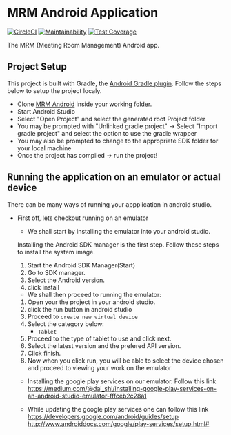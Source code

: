 # MRM Android Application
[![CircleCI](https://circleci.com/gh/andela/mrm-mobile/tree/develop.svg?style=svg)](https://circleci.com/gh/andela/mrm-mobile/tree/develop) [![Maintainability](https://api.codeclimate.com/v1/badges/a333e35d4f89a6b3283b/maintainability)](https://codeclimate.com/repos/5b164ef55882d702b20005b2/maintainability) [![Test Coverage](https://api.codeclimate.com/v1/badges/a333e35d4f89a6b3283b/test_coverage)](https://codeclimate.com/repos/5b164ef55882d702b20005b2/test_coverage)

The MRM (Meeting Room Management) Android app.

## Project Setup

This project is built with Gradle, the [Android Gradle plugin](http://tools.android.com/tech-docs/new-build-system/user-guide). Follow the steps below to setup the project localy.

* Clone [MRM Android](https://github.com/andela/mrm-mobile) inside your working folder.
* Start Android Studio
* Select "Open Project" and select the generated root Project folder
* You may be prompted with "Unlinked gradle project" -> Select "Import gradle project" and select
the option to use the gradle wrapper
* You may also be prompted to change to the appropriate SDK folder for your local machine
* Once the project has compiled -> run the project!

## Running the application on an emulator or actual device

There can be many ways of running your appplication in android studio.
* First off, lets checkout running on an emulator
    * We shall start by installing the emulator into your android studio.

    Installing the Android SDK manager is the first step. Follow these steps to install the system image.

     1. Start the Android SDK Manager(Start)
     2. Go to SDK manager.
     3. Select the Android version.
     4. click install

    * We shall then proceed to running the emulator:

     1. Open your the project in your android studio.
     2. click the run button in android studio
     3. Proceed to `create new virtual device`
     4. Select the category below:
        - `Tablet`
     5. Proceed to the type of tablet to use and click next.
     6. Select the latest version and the prefered API version.
     7. Click finish.
     8. Now when you click run, you will be able to select the device chosen and proceed to viewing your work on the emulator

     * Installing the google play services on our emulator.
     Follow this link
     https://medium.com/@dai_shi/installing-google-play-services-on-an-android-studio-emulator-fffceb2c28a1

     * While updating the google play services one can follow this link
     https://developers.google.com/android/guides/setup
     http://www.androiddocs.com/google/play-services/setup.html#